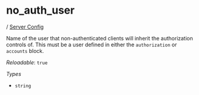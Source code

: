 # no_auth_user

/ [Server Config](/ref/config/index.md) 

Name of the user that non-authenticated clients
will inherit the authorization controls of. This must be a user
defined in either the `authorization` or `accounts` block.

*Reloadable*: `true`

*Types*

- `string`


